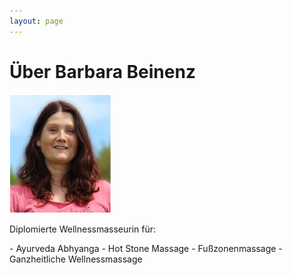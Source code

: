 ```yaml
---
layout: page
---
```


# Über Barbara Beinenz
![Barbara Beinenz](img/portrait.png) 

Diplomierte Wellnessmasseurin für:

\- Ayurveda Abhyanga
\- Hot Stone Massage
\- Fußzonenmassage
\- Ganzheitliche Wellnessmassage

